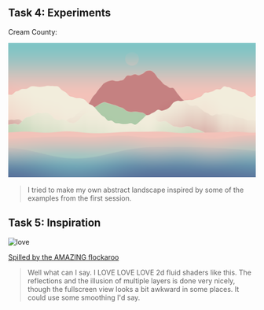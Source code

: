 
## Task 4: Experiments

Cream County:

![picc](cream_county.png)

> I tried to make my own abstract landscape inspired by some of the examples from the first session.


## Task 5: Inspiration

![love](lovelovelove.png)

[Spilled by the AMAZING flockaroo](https://www.shadertoy.com/view/MsGSRd)

> Well what can I say. I LOVE LOVE LOVE 2d fluid shaders like this. The reflections and the illusion of multiple layers is done very nicely, though the fullscreen view looks a bit awkward in some places. It could use some smoothing I'd say. 
